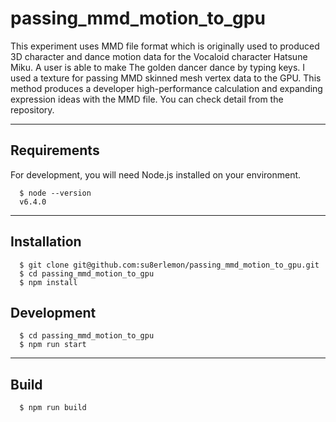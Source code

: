# passing_mmd_motion_to_gpu

This experiment uses MMD file format which is originally used to produced 3D character and dance motion data for the Vocaloid character Hatsune Miku.
A user is able to make The golden dancer dance by typing keys.
I used a texture for passing MMD skinned mesh vertex data to the GPU. This method produces a developer high-performance calculation and expanding expression ideas with the MMD file.
You can check detail from the repository.


-----------------------
## Requirements
For development, you will need Node.js installed on your environment.
```
  $ node --version
  v6.4.0
```

-----------------------
## Installation 
```
  $ git clone git@github.com:su8erlemon/passing_mmd_motion_to_gpu.git
  $ cd passing_mmd_motion_to_gpu
  $ npm install
```

## Development
```
  $ cd passing_mmd_motion_to_gpu
  $ npm run start
```

-----------------------
## Build
```
  $ npm run build
```